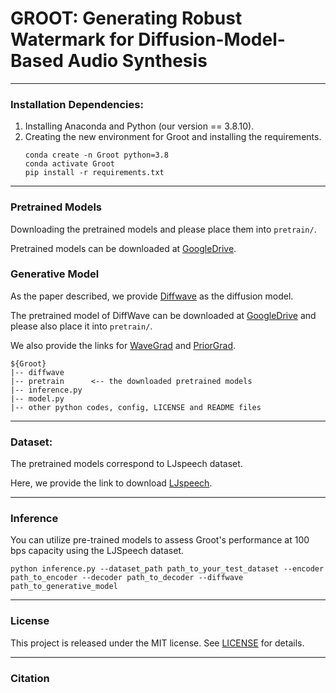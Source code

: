 # GROOT: Generating Robust Watermark for Diffusion-Model-Based Audio Synthesis

------
### Installation Dependencies:
1. Installing Anaconda and Python (our version == 3.8.10).
2. Creating the new environment for Groot and installing the requirements.
   ~~~
   conda create -n Groot python=3.8
   conda activate Groot
   pip install -r requirements.txt
   ~~~

------
### Pretrained Models
Downloading the pretrained models and please place them into `pretrain/`.

Pretrained models can be downloaded at [GoogleDrive](https://drive.google.com/drive/folders/1JTxQvPA-nnhVzMTh5wwwUtMMCT-fQVPg).

### Generative Model
As the paper described, we provide [Diffwave](https://github.com/lmnt-com/diffwave) as the diffusion model.

The pretrained model of DiffWave can be downloaded at [GoogleDrive](https://drive.google.com/drive/folders/1JTxQvPA-nnhVzMTh5wwwUtMMCT-fQVPg) and please also place it into `pretrain/`.

We also provide the links for [WaveGrad](https://github.com/ivanvovk/WaveGrad) and [PriorGrad](https://github.com/microsoft/NeuralSpeech/tree/master/PriorGrad-vocoder).

~~~
${Groot}
|-- diffwave
|-- pretrain      <-- the downloaded pretrained models
|-- inference.py
|-- model.py
|-- other python codes, config, LICENSE and README files
~~~

------
### Dataset:
The pretrained models correspond to LJspeech dataset.

Here, we provide the link to download [LJspeech](https://keithito.com/LJ-Speech-Dataset/).

------
### Inference
You can utilize pre-trained models to assess Groot's performance at 100 bps capacity using the LJSpeech dataset.
~~~
python inference.py --dataset_path path_to_your_test_dataset --encoder path_to_encoder --decoder path_to_decoder --diffwave path_to_generative_model
~~~

------
### License
This project is released under the MIT license. See [LICENSE](https://github.com/Groot-GAW/Groot/blob/main/LICENSE) for details.

------
### Citation



